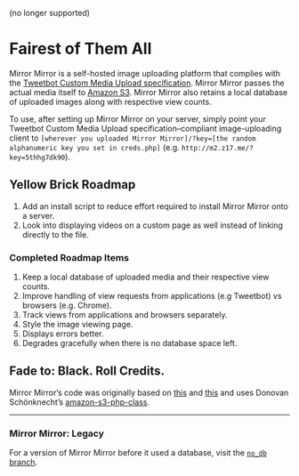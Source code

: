(no longer supported)

# Fairest of Them All

Mirror Mirror is a self-hosted image uploading platform that complies with the [Tweetbot Custom Media Upload specification](http://tapbots.net/tweetbot/custom_media/). Mirror Mirror passes the actual media itself to [Amazon S3](http://aws.amazon.com/s3/). Mirror Mirror also retains a local database of uploaded images along with respective view counts.

To use, after setting up Mirror Mirror on your server, simply point your Tweetbot Custom Media Upload specification–compliant image-uploading client to `[wherever you uploaded Mirror Mirror]/?key=[the random alphanumeric key you set in creds.php]` (e.g. `http://m2.z17.me/?key=5thhg7dk90`).

## Yellow Brick Roadmap

1. Add an install script to reduce effort required to install Mirror Mirror onto a server.
2. Look into displaying videos on a custom page as well instead of linking directly to the file.

### Completed Roadmap Items

1. Keep a local database of uploaded media and their respective view counts.
2. Improve handling of view requests from applications (e.g Tweetbot) vs browsers (e.g. Chrome).
3. Track views from applications and browsers separately.
4. Style the image viewing page.
5. Displays errors better.
6. Degrades gracefully when there is no database space left.

## Fade to: Black. Roll Credits.

Mirror Mirror’s code was originally based on [this](http://net.tutsplus.com/tutorials/php/how-to-use-amazon-s3-php-to-dynamically-store-and-manage-files-with-ease/) and [this](http://www.macstories.net/news/tweetbot-for-mac-review/#customuploads) and uses Donovan Schönknecht’s [amazon-s3-php-class](https://github.com/tpyo/amazon-s3-php-class).

________

### Mirror Mirror: Legacy

For a version of Mirror Mirror before it used a database, visit the [`no_db` branch](https://github.com/Zyber17/MirrorMirror/tree/no_db).
